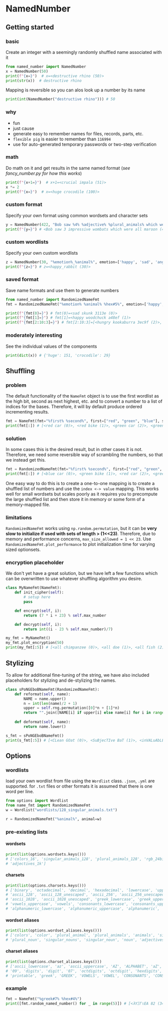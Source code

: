 # NamedNumber

## Getting started

### basic
Create an integer with a seemingly randomly shuffled name associated with it
```python
from named_number import NamedNumber
x = NamedNumber(50)
print(f"{x=}")  # x=<destructive rhino (50)>
print(str(x))  # destructive rhino
```

Mapping is reversible so you can alos look up a number by its name
```python
print(int(NamedNumber("destructive rhino"))) # 50
```

### why
* fun
* just cause
* generate easy to remember names for files, records, parts, etc.
* `flexible pig` is easier to remember than `116994`
* use for auto-generated temporary passwords or two-step verification

### math
Do math on it and get results in the same named format (_see fancy_number.py for how this works_)
```python
print(f"{x+1=}")  # x+1=<crucial impala (51)>
x *= 2
print(f"{x=}")  # x=<huge crocodile (100)>
```

### custom format
Specify your own format using common wordsets and character sets
```python
y = NamedNumber(422, "Bob saw %4% %adjective% %plural_animals% which were all %color%")
print(f"{y=}") # <Bob saw 3 impressive wombats which were all maroon (422)>
```

### custom wordlists
Specify your own custom wordlists
```python
z = NamedNumber(30, "%emotion%_%animal%", emotion=['happy', 'sad', 'angry', 'hungry'])
print(f"{z=}") # z=<happy_rabbit (30)>
```

### saved format
Save name formats and use them to generate numbers
```python
from named_number import RandomizedNameFmt
fmt = RandomizedNameFmt("%emotion% %animal% %hex#5%", emotion=['happy', 'sad', 'angry', 'hungry'])

print(f"{fmt(0)=}") # fmt(0)=<sad skunk 3113e (0)>
print(f"{fmt[1]=}") # fmt[1]=<happy woodchuck a48ef (1)>
print(f"{fmt[2:10:3]=}") # fmt[2:10:3]=[<hungry kookaburra 3ec9f (2)>, <hungry iguana 841c4 (5)>, <sad shark 11041 (8)>]
```

### moderately interesting
See the individual values of the components
```python
print(dict(x)) # {'huge': 151, 'crocodile': 29}
```

## Shuffling

### problem
The default functionality of the `NameFmt` object is to use the first wordlist as the high bit, second as next highest, 
etc. and to convert a number to a list of indices for the bases. Therefore, it will by default produce ordered  incrementing results.

```python
fmt = NameFmt(fmt="%first% %second%", first=["red", "green", "blue"], second=["car", "bike"])
print(fmt[:]) # [<red car (0)>, <red bike (1)>, <green car (2)>, <green bike (3)>, <blue car (4)>, <blue bike (5)>]
```

### solution
In some cases this is the desired result, but in other cases it is not. Therefore, we need some reversible way of 
scrambling the numbers, so that we instead get this.

```python
fmt = RandomizedNameFmt(fmt="%first% %second%", first=["red", "green", "blue"], second=["car", "bike"])
print(fmt[:]) # [<blue car (0)>, <green bike (1)>, <red car (2)>, <green car (3)>, <red bike (4)>, <blue bike (5)>]
```

One easy way to do this is to create a one-to-one mapping is to create a shuffled list of numbers and use the 
`index <-> value` mapping. This works well for small wordsets but scales poorly as it requires you to precompute
the large shuffled list and then store it in memory or some form of a memory-mapped file.

### limitations
`RandomizedNameFmt` works using `np.random.permutation`, but it can be **very slow to initialize if used with sets of length > (1<<23)**.
Therefore, due to memory and performance concerns, `max_size_allowed = 1 << 23`. Use `RandomizedNameFmt.plot_performance` to plot
initialization time for varying sized optionsets.


### encryption placeholder
We don't yet have a great solution, but we have left a few functions which can be overwritten to use whatever shuffling algorithm you desire.
```python
class MyNameFmt(NameFmt):
    def init_cipher(self):
        # setup here
        pass

    def encrypt(self, i):
        return (7 * i + 23) % self.max_number

    def decrypt(self, i):
        return int((i - 23 % self.max_number)/7)

my_fmt = MyNameFmt()
my_fmt.plot_encryption(50)
print(my_fmt[:5]) # [<all chimpanzee (0)>, <all doe (1)>, <all fish (2)>, <all goat (3)>, <all horse (4)>]
```


## Stylizing
To allow for additional fine-tuning of the string, we have also included placeholders for stylizing and de-stylizing the names.

```python
class sPoNGEboBNameFmt(RandomizedNameFmt):
    def reformat(self, name):
        NAME = name.upper()
        n = int(len(name)/2 + 1)
        upper = self.rng.permutation([0]*n + [1]*n)
        return "".join([NAME[i] if upper[i] else name[i] for i in range(len(name))])
    
    def deformat(self, name):
        return name.lower()

s_fmt = sPoNGEboBNameFmt()
print(s_fmt[:5]) # [<CLean GOat (0)>, <SuBjecTIve BaT (1)>, <inVALuAbLE boNObo (2)>, <TiGht groUnDHOG (3)>, <BroWn yAK (4)>]
```

## Options

### wordlists
load your own wordlist from file using the `Wordlist` class. `.json`, `.yml` are supported. for `.txt` files or other formats it is assumed that there is one word per line.
```python
from options import Wordlist
from name_fmt import RandomizedNameFmt
w = Wordlist("wordlists/128_singular_animals.txt")

r = RandomizedNameFmt("%animal%", animal=w)
```

### pre-existing lists
#### wordsets
```python
print(list(options.wordsets.keys()))
# ['colors_16', 'singular_animals_128', 'plural_animals_128', 'rgb_24bit', 'singular_nouns_1k', 'plural_nouns_1k',
# 'adjectives_1k']
```

#### charsets
```python
print(list(options.charsets.keys()))
# ['binary', 'octadecimal', 'decimal', 'hexadecimal', 'lowercase', 'uppercase', 'punctuation', 'whitespace',
# 'ascii_128', 'ascii_128_unescaped', 'ascii_256', 'ascii_256_unescaped', 'ascii_512', 'ascii_512_unescaped',
# 'ascii_1028', 'ascii_1028_unescaped', 'greek_lowercase', 'greek_uppercase', 'vowels_lowercase',
# 'vowels_uppercase', 'vowels', 'consonants_lowercase', 'consonants_uppercase', 'consonants', 'alphabet',
# 'alphanumeric_lowercase', 'alphanumeric_uppercase', 'alphanumeric', 'greek_alphabet']
```

#### wordset aliases
```python
print(list(options.wordset_aliases.keys()))
# ['colors', 'color', 'plural_animal', 'plural_animals', 'animals', 'singular_animal', 'animal', 'plural_nouns',
# 'plural_noun', 'singular_nouns', 'singular_noun', 'noun', 'adjectives', 'adjective']
```


#### charset aliases
```python
print(list(options.charset_aliases.keys()))
# ['ascii_lowercase', 'az', 'ascii_uppercase', 'AZ', 'ALPHABET', 'aZ', 'english_alphabet', 'az9', 'AZ9', 'aZ9',
# '09', 'digits', 'digit', '07', 'octdigits', 'octdigit', 'hexdigits', 'hexdigit', 'hex', 'hs', 'bin', 'bs',
# 'printable', 'greek', 'GREEK', 'VOWELS', 'VOWEL', 'CONSONANTS', 'CONSONANT', 'vowel', 'consonant']
```

### example
```python
fmt = NameFmt("%greek#7% %hex#4%")
print([fmt.random_named_number() for _ in range(5)]) # [<λΥΞΓιΕΑ 82 (34166216153218)>, <πκΟΧβΣγ 3c (47605451108924)>, <ΟξημΓψΞ 47 (119835652408647)>, <Ιψεσζωπ 78 (101633973378936)>, <τΞζΕκυΨ 9b (58779657092763)>]
```